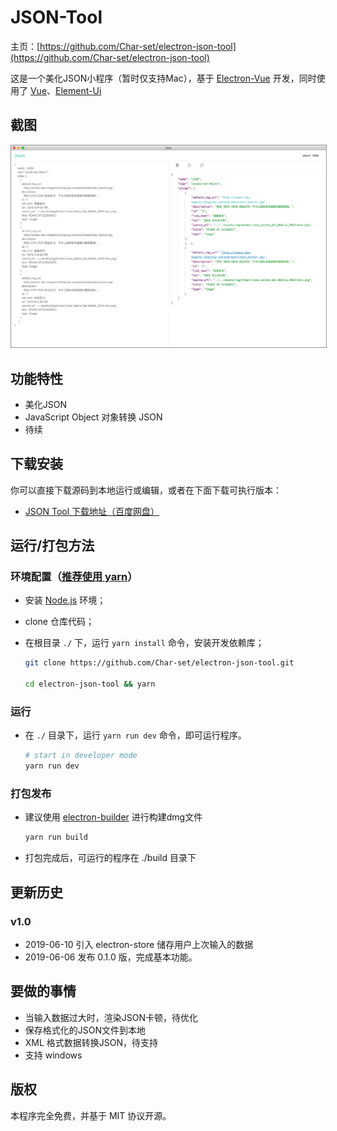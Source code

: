 # JSON-Tool


主页：[https://github.com/Char-set/electron-json-tool](https://github.com/Char-set/electron-json-tool)

这是一个美化JSON小程序（暂时仅支持Mac），基于 [Electron-Vue](https://simulatedgreg.gitbooks.io/electron-vue/content/cn/) 开发，同时使用了 [Vue](https://cn.vuejs.org/)、[Element-Ui](https://element.eleme.cn/#/zh-CN) 

## 截图

<img src="./screenshot/screenshot-2.jpg" alt="screenshot" width="980" style="border:1px solid #979797;">


## 功能特性

 - 美化JSON
 - JavaScript Object 对象转换 JSON
 - 待续



## 下载安装

你可以直接下载源码到本地运行或编辑，或者在下面下载可执行版本：

 - [JSON Tool 下载地址（百度网盘）](https://pan.baidu.com/s/1VuZpEGHdOPgb60awYSl0Pg)


## 运行/打包方法

### 环境配置（[推荐使用 yarn](https://yarn.bootcss.com/)）
 - 安装 [Node.js](https://nodejs.org/) 环境；
 - clone 仓库代码；
 - 在根目录 `./` 下，运行 `yarn install` 命令，安装开发依赖库；

    ```bash
    git clone https://github.com/Char-set/electron-json-tool.git

    cd electron-json-tool && yarn
    ```

### 运行

 - 在 `./` 目录下，运行 `yarn run dev` 命令，即可运行程序。

    ```bash
    # start in developer mode
    yarn run dev
    ```

### 打包发布

 - 建议使用 [electron-builder](https://github.com/electron-userland/electron-builder) 进行构建dmg文件

    ```bash
    yarn run build
    ```

 - 打包完成后，可运行的程序在 ./build 目录下

## 更新历史

### v1.0

 - 2019-06-10 引入 electron-store 储存用户上次输入的数据
 - 2019-06-06 发布 0.1.0 版，完成基本功能。


## 要做的事情

 - 当输入数据过大时，渲染JSON卡顿，待优化
 - 保存格式化的JSON文件到本地
 - XML 格式数据转换JSON，待支持
 - 支持 windows 

## 版权

本程序完全免费，并基于 MIT 协议开源。
